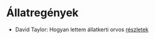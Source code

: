 # Állatregények

- David Taylor: Hogyan lettem állatkerti orvos [részletek](_details/David%20Taylor.md#id_473)
